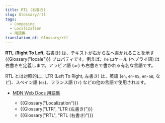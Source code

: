 ```yaml
---
title: RTL (右書き)
slug: Glossary/rtl
tags:
  - Composing
  - Localization
  - 用語集
translation_of: Glossary/rtl
---
```

**RTL** (**Right To Left**, 右書き) は、テキストが右から左へ書かれることを示す {{Glossary("locale")}} プロパティです。例えば、`he` ロケール (ヘブライ語) は右書きを定義します。アラビア語 (`ar`) も右書きで書かれる有名な言語です。

RTL とは対照的に、LTR (Left To Right, 左書き) は、英語 (`en`, `en-US`, `en-GB`, など)、スペイン語 (`es`)、フランス語 (`fr`) などの他の言語で使用されます。

- [MDN Web Docs 用語集](/ja/docs/Glossary)

  - {{Glossary("Localization")}}
  - {{Glossary("LTR", "LTR (左書き)")}}
  - {{Glossary("RTL", "RTL (右書き)")}}
